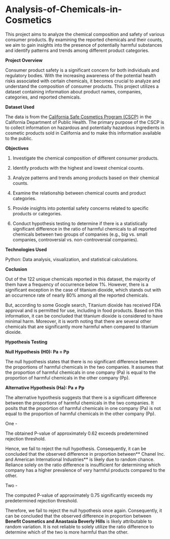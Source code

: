# Analysis-of-Chemicals-in-Cosmetics


This project aims to analyze the chemical composition and safety of various consumer products. By examining the reported chemicals and their counts, we aim to gain insights into the presence of potentially harmful substances and identify patterns and trends among different product categories.

**Project Overview**

Consumer product safety is a significant concern for both individuals and regulatory bodies. With the increasing awareness of the potential health risks associated with certain chemicals, it becomes crucial to analyze and understand the composition of consumer products. This project utilizes a dataset containing information about product names, companies, categories, and reported chemicals.

**Dataset Used**

The data is from the [California Safe Cosmetics Program (CSCP)](https://catalog.data.gov/dataset/?sort=score+desc%2C+name+asc&q=Companies&res_format=CSV&_res_format_limit=0&organization=ca-gov&publisher=California+Department+of+Public+Health) in the California Department of Public
Health. The primary purpose of the CSCP is to collect information on hazardous and potentially
hazardous ingredients in cosmetic products sold in California and to make this information available to
the public.

**Objectives**

1. Investigate the chemical composition of different consumer products.

2. Identify products with the highest and lowest chemical counts.

3. Analyze patterns and trends among products based on their chemical counts.

4. Examine the relationship between chemical counts and product categories.

5. Provide insights into potential safety concerns related to specific products or categories.

6. Conduct hypothesis testing to determine if there is a statistically significant difference in the ratio of harmful chemicals to all reported chemicals between two groups of companies (e.g., big vs. small companies, controversial vs. non-controversial companies).

**Technologies Used**

Python: Data analysis, visualization, and statistical calculations.

**Coclusion**

Out of the 122 unique chemicals reported in this dataset, the majority of them have a frequency of occurrence below 1%. However, there is a significant exception in the case of titanium dioxide, which stands out with an occurrence rate of nearly 80% among all the reported chemicals.

But, according to some Google search, Titanium dioxide has received FDA approval and is permitted for use, including in food products. Based on this information, it can be concluded that titanium dioxide is considered to have minimal harm. Moreover, it is worth noting that there are several other chemicals that are significantly more harmful when compared to titanium dioxide.

**Hypothesis Testing**

**Null Hypothesis (H0): Pa = Pp**

The null hypothesis states that there is no significant difference between the proportions of harmful chemicals in the two companies. It assumes that the proportion of harmful chemicals in one company (Pa) is equal to the proportion of harmful chemicals in the other company (Pp).

**Alternative Hypothesis (Ha): Pa ≠ Pp**

The alternative hypothesis suggests that there is a significant difference between the proportions of harmful chemicals in the two companies. It posits that the proportion of harmful chemicals in one company (Pa) is not equal to the proportion of harmful chemicals in the other company (Pp).

One -

The obtained P-value of approximately 0.62 exceeds predetermined rejection threshold.

Hence, we fail to reject the null hypothesis. Consequently, it can be concluded that the observed difference in proportion between** Chanel Inc. and American International Industries** is likely due to random chance. Reliance solely on the ratio difference is insufficient for determining which company has a higher prevalence of very harmful products compared to the other.

Two -

The computed P-value of approximately 0.75 significantly exceeds my predetermined rejection threshold.

Therefore, we fail to reject the null hypothesis once again. Consequently, it can be concluded that the observed difference in proportion between **Benefit Cosmetics and Anastasia Beverly Hills** is likely attributable to random variation. It is not reliable to solely utilize the ratio difference to determine which of the two is more harmful than the other.
